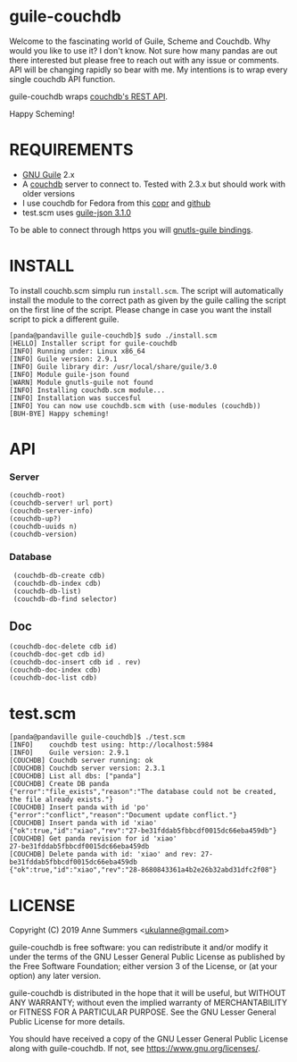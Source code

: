 # guile-couchdb

Welcome to the fascinating world of Guile, Scheme and Couchdb. Why would you like to use it? I don't know. Not sure how many pandas are out there interested but please free to reach out with any issue or comments. API will be changing rapidly
so bear with me. My intentions is to wrap every single couchdb API function.

guile-couchdb wraps [couchdb's REST API](https://docs.couchdb.org/en/stable/api/index.html).

Happy Scheming!

# REQUIREMENTS

- [GNU Guile](https://www.gnu.org/software/guile/) 2.x
- A [couchdb](http://couchdb.apache.org/) server to connect to. Tested with 2.3.x but should work with older versions
- I use couchdb for Fedora from this [copr](https://copr.fedorainfracloud.org/coprs/adrienverge/couchdb/) and [github](https://github.com/adrienverge/copr-couchdb)
- test.scm uses [guile-json 3.1.0](https://github.com/aconchillo/guile-json) 

To be able to connect through https you will [gnutls-guile bindings](https://www.gnutls.org/manual/gnutls-guile.html).

# INSTALL

To install couchb.scm simplu run `install.scm`. The script will automatically install the module to the correct path as given by the guile calling the script on the first line of the script. Please change in case you want the install script to pick a different guile.



```
[panda@pandaville guile-couchdb]$ sudo ./install.scm 
[HELLO] Installer script for guile-couchdb
[INFO] Running under: Linux x86_64
[INFO] Guile version: 2.9.1
[INFO] Guile library dir: /usr/local/share/guile/3.0
[INFO] Module guile-json found
[WARN] Module gnutls-guile not found
[INFO] Installing couchdb.scm module...
[INFO] Installation was succesful
[INFO] You can now use couchdb.scm with (use-modules (couchdb))
[BUH-BYE] Happy scheming!

```

# API

### Server
 ```
 (couchdb-root)
 (couchdb-server! url port)
 (couchdb-server-info)
 (couchdb-up?) 
 (couchdb-uuids n)
 (couchdb-version)
```
### Database
```
 (couchdb-db-create cdb)
 (couchdb-db-index cdb)
 (couchdb-db-list)
 (couchdb-db-find selector)
``` 
 ## Doc
 ```
 (couchdb-doc-delete cdb id)
 (couchdb-doc-get cdb id)
 (couchdb-doc-insert cdb id . rev)
 (couchdb-doc-index cdb)
 (couchdb-doc-list cdb)

```

# test.scm

```
[panda@pandaville guile-couchdb]$ ./test.scm 
[INFO]    couchdb test using: http://localhost:5984
[INFO]    Guile version: 2.9.1
[COUCHDB] Couchdb server running: ok
[COUCHDB] Couchdb server version: 2.3.1
[COUCHDB] List all dbs: ["panda"]
[COUCHDB] Create DB panda
{"error":"file_exists","reason":"The database could not be created, the file already exists."}
[COUCHDB] Insert panda with id 'po'
{"error":"conflict","reason":"Document update conflict."}
[COUCHDB] Insert panda with id 'xiao'
{"ok":true,"id":"xiao","rev":"27-be31fddab5fbbcdf0015dc66eba459db"}
[COUCHDB] Get panda revision for id 'xiao'
27-be31fddab5fbbcdf0015dc66eba459db
[COUCHDB] Delete panda with id: 'xiao' and rev: 27-be31fddab5fbbcdf0015dc66eba459db
{"ok":true,"id":"xiao","rev":"28-8680843361a4b2e26b32abd31dfc2f08"}
```
# LICENSE

Copyright (C) 2019 Anne Summers &lt;ukulanne@gmail.com&gt;

guile-couchdb is free software: you can redistribute it and/or modify it under the terms of the GNU Lesser General Public License as published by the Free Software Foundation; either version 3 of the License, or (at your option) any later version.

guile-couchdb is distributed in the hope that it will be useful, but WITHOUT ANY WARRANTY; without even the implied warranty of MERCHANTABILITY or FITNESS FOR A PARTICULAR PURPOSE. See the GNU Lesser General Public License for more details.

You should have received a copy of the GNU Lesser General Public License along with guile-couchdb. If not, see https://www.gnu.org/licenses/.

